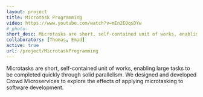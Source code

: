 ```yaml
---
layout: project
title: Microtask Programming
video: https://www.youtube.com/watch?v=mIn2EOqsDYw
# photo: 
short_desc: Microtasks are short, self-contained unit of works, enabling large tasks to be completed quickly through solid parallelism. We designed and developed Crowd Microservices to explore the effects of applying microtasking to software development.
collaborators: [Thomas, Emad]
active: true
url: /project/MicrotaskProgramming
---
```

Microtasks are short, self-contained unit of works, enabling large tasks to be completed quickly through solid parallelism. We designed and developed Crowd Microservices to explore the effects of applying microtasking to software development.
